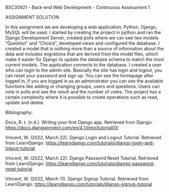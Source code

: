 BSC30921 - Back-end Web Development - Continuous Assessment 1

ASSIGNMENT SOLUTION

In this assignment we are developing a web application, Python, Django, MySQL will be used.
I started by creating the project in python and ran the Django Development Server, created polls where we can see two models “Question” and “Choice”, developed views and configured the database. I created a model that is nothing more than a source of information about the data and includes migrations that are derived from the model files, which make it easier for Django to update the database schema to match the most current models. The application connects to the database. I created a user who can login to the admin site.
Basically the site has login and logout, you can reset your password and sign up. You can see the homepage after logged in, if you are logged in as an administrator you can see the available functions like adding or changing groups, users and questions. Users can vote in polls and see the result and the number of votes. The project has a certain complexity where it is possible to create operations such as read, update and delete.






Bibliography:

Docs, R. t. (n.d.). Writing your first Django app. Retrieved from Django: https://docs.djangoproject.com/en/4.1/intro/tutorial01/

Vincent, W. (2022, March 22). Django Login and Logout Tutorial. Retrieved from LearnDjango: https://learndjango.com/tutorials/django-login-and-logout-tutorial

Vincent, W. (2022, March 22). Django Password Reset Tutorial. Retrieved from LearnDjango: https://learndjango.com/tutorials/django-password-reset-tutorial

Vincent, W. (2022, March 11). Django Signup Tutorial. Retrieved from LearnDjango: https://learndjango.com/tutorials/django-signup-tutorial


